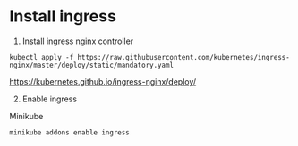 # Install ingress

1. Install ingress nginx controller

```
kubectl apply -f https://raw.githubusercontent.com/kubernetes/ingress-nginx/master/deploy/static/mandatory.yaml
```

https://kubernetes.github.io/ingress-nginx/deploy/

2. Enable ingress

Minikube
```
minikube addons enable ingress
```
